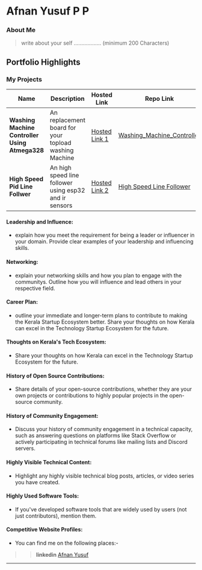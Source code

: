 # Afnan Yusuf P P 

### About Me

> write about your self .................. (minimum 200 Characters)


## Portfolio Highlights

### My Projects

| Name                | Description                                                               | Hosted Link                              | Repo Link                                                      |
|---------------------|---------------------------------------------------------------------------|------------------------------------------|----------------------------------------------------------------|
| **Washing Machine Controller Using Atmega328**  | An replacement board for your topload washing Machine                                              | [Hosted Link 1](https://example.com)    | [Washing_Machine_Controller](https://github.com/Afnan-Yusuf/Washing_Machine_Controller)             |
| **High Speed Pid Line Follwer**  | An high speed line follower using esp32 and ir sensors                                              | [Hosted Link 2](https://example.com)    | [High Speed Line Follower](https://github.com/Afnan-Yusuf/Line_Follower_IR_8CH)             |

#### Leadership and Influence:

- explain how you meet the requirement for being a leader or influencer in your domain. Provide clear examples of your leadership and influencing skills.

#### Networking:

- explain your networking skills and how you plan to engage with the communitys. Outline how you will influence and lead others in your respective field.

#### Career Plan:

- outline your immediate and longer-term plans to contribute to making the Kerala Startup Ecosystem better. Share your thoughts on how Kerala can excel in the Technology Startup Ecosystem for the future.

#### Thoughts on Kerala's Tech Ecosystem:

- Share your thoughts on how Kerala can excel in the Technology Startup Ecosystem for the future.

#### History of Open Source Contributions:

- Share details of your open-source contributions, whether they are your own projects or contributions to highly popular projects in the open-source community.

#### History of Community Engagement:

-  Discuss your history of community engagement in a technical capacity, such as answering questions on platforms like Stack Overflow or actively participating in technical forums like mailing lists and Discord servers.

#### Highly Visible Technical Content:

- Highlight any highly visible technical blog posts, articles, or video series you have created.

#### Highly Used Software Tools:

- If you've developed software tools that are widely used by users (not just contributors), mention them.

#### Competitive Website Profiles:

- You can find me on the following places:-



>> **linkedin** [Afnan Yusuf](https://www.linkedin.com/in/afnan-yusuf-1181a0210/) 

---


